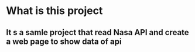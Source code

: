 # What is this project
## It s a samle project that read Nasa API and create a web page to show data of api